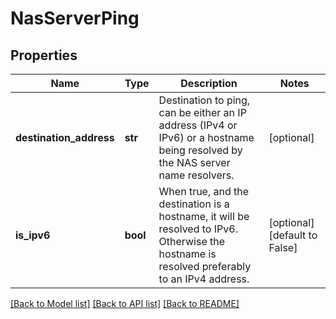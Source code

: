 # NasServerPing

## Properties
Name | Type | Description | Notes
------------ | ------------- | ------------- | -------------
**destination_address** | **str** | Destination to ping, can be either an IP address (IPv4 or IPv6) or a hostname being resolved by the NAS server name resolvers. | [optional] 
**is_ipv6** | **bool** | When true, and the destination is a hostname, it will be resolved to IPv6. Otherwise the hostname is resolved preferably to an IPv4 address. | [optional] [default to False]

[[Back to Model list]](../README.md#documentation-for-models) [[Back to API list]](../README.md#documentation-for-api-endpoints) [[Back to README]](../README.md)



